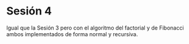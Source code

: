 # Sesión 4

Igual que la Sesión 3 pero con el algoritmo del factorial y de Fibonacci ambos implementados de forma normal y recursiva.